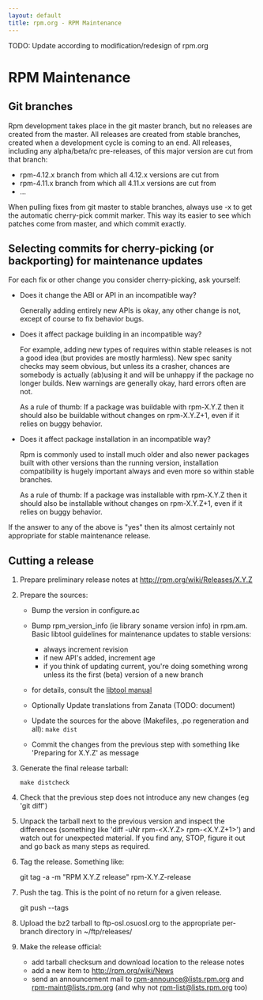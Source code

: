```yaml
---
layout: default
title: rpm.org - RPM Maintenance
---
```

TODO: Update according to modification/redesign of rpm.org

# RPM Maintenance

## Git branches

Rpm development takes place in the git master branch, but no releases are created from the master. All releases are created from stable branches, created when a development cycle is coming to an end. All releases, including any alpha/beta/rc pre-releases, of this major version are cut from that branch:

* rpm-4.12.x branch from which all 4.12.x versions are cut from
* rpm-4.11.x branch from which all 4.11.x versions are cut from
* ...

When pulling fixes from git master to stable branches, always use -x to get the automatic cherry-pick commit marker. This way its easier to see which patches come from master, and which commit exactly.

## Selecting commits for cherry-picking (or backporting) for maintenance updates

For each fix or other change you consider cherry-picking, ask yourself:

* Does it change the ABI or API in an incompatible way?

    Generally adding entirely new APIs is okay, any other change is not, except of course to fix behavior bugs.

* Does it affect package building in an incompatible way?

    For example, adding new types of requires within stable releases is not a good idea (but provides are mostly harmless). New spec sanity checks may seem obvious, but unless its a crasher, chances are somebody is actually (ab)using it and will be unhappy if the package no longer builds. New warnings are generally okay, hard errors often are not.

    As a rule of thumb: If a package was buildable with rpm-X.Y.Z then it should also be buildable without changes on rpm-X.Y.Z+1, even if it relies on buggy behavior.

* Does it affect package installation in an incompatible way?

    Rpm is commonly used to install much older and also newer packages built with other versions than the running version, installation compatibility is hugely important always and even more so within stable branches.

    As a rule of thumb: If a package was installable with rpm-X.Y.Z then it should also be installable without changes on rpm-X.Y.Z+1, even if it relies on buggy behavior.

If the answer to any of the above is "yes" then its almost certainly not appropriate for stable maintenance release.

## Cutting a release

1. Prepare preliminary release notes at http://rpm.org/wiki/Releases/X.Y.Z

2. Prepare the sources:

    * Bump the version in configure.ac
    * Bump rpm_version_info (ie library soname version info) in rpm.am. Basic libtool guidelines for maintenance updates to stable versions:

        * always increment revision
        * if new API's added, increment age
        * if you think of updating current, you're doing something wrong unless its the first (beta) version of a new branch
	* for details, consult the [libtool manual](https://www.gnu.org/software/libtool/manual/html_node/Updating-version-info.html)

    * Optionally Update translations from Zanata (TODO: document)
    * Update the sources for the above (Makefiles, .po regeneration and all): ```make dist```
    * Commit the changes from the previous step with something like 'Preparing for X.Y.Z' as message 

3. Generate the final release tarball:

    ```make distcheck```

4. Check that the previous step does not introduce any new changes (eg 'git diff')

5. Unpack the tarball next to the previous version and inspect the differences (something like 'diff -uNr rpm-<X.Y.Z> rpm-<X.Y.Z+1>') and watch out for unexpected material. If you find any, STOP, figure it out and go back as many steps as required.

6. Tag the release. Something like:

    git tag -a -m "RPM X.Y.Z release" rpm-X.Y.Z-release

7. Push the tag. This is the point of no return for a given release.

    git push --tags

8. Upload the bz2 tarball to ftp-osl.osuosl.org to the appropriate per-branch directory in ~/ftp/releases/

9. Make the release official:

    * add tarball checksum and download location to the release notes
    * add a new item to http://rpm.org/wiki/News
    * send an announcement mail to rpm-announce@lists.rpm.org and rpm-maint@lists.rpm.org (and why not rpm-list@lists.rpm.org too) 
